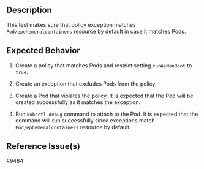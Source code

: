 ## Description

This test makes sure that policy exception matches `Pod/epehemeralcontainers` resource by default in case it matches Pods.

## Expected Behavior
1. Create a policy that matches Pods and restrict setting `runAsNonRoot` to `true`.

2. Create an exception that excludes Pods from the policy.

3. Create a Pod that violates the policy. It is expected that the Pod will be created successfully as it matches the exception.

4. Run `kubectl debug` command to attach to the Pod. It is expected that the command will run successfully since exceptions match `Pod/ephemeralcontainers` resource by default.

## Reference Issue(s)

#9484
